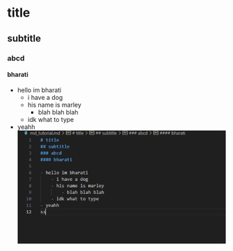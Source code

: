 # title
## subtitle
### abcd
#### bharati

- hello im bharati
    - i have a dog
    - his name is marley
        - blah blah blah
    - idk what to type
- yeahh
![alt text](image.png)